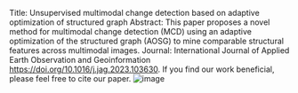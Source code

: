 Title: Unsupervised multimodal change detection based on adaptive optimization of structured graph 
Abstract: This paper proposes a novel method for  multimodal change detection (MCD) using an adaptive optimization of the structured graph (AOSG) to mine comparable structural features across multimodal images.
Journal: International Journal of Applied Earth Observation and Geoinformation
https://doi.org/10.1016/j.jag.2023.103630. If you find our work beneficial, please feel free to cite our paper. ![image](https://github.com/user-attachments/assets/ccff6fa9-97cc-4d2b-bfee-e655ec9c3f3c)

